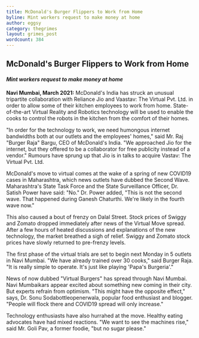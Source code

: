```yaml
---
title: McDonald's Burger Flippers to Work from Home
byline: Mint workers request to make money at home
author: eggsy
category: thegrimes
layout: grimes_post
wordcount: 384
---
```


## McDonald's Burger Flippers to Work from Home

#### *Mint workers request to make money at home*

**Navi Mumbai, March 2021:** McDonald's India has struck an unusual tripartite collaboration with Reliance Jio and Vaastav: The Virtual Pvt. Ltd. in order to allow some of their kitchen employees to work from home. State-of-the-art Virtual Reality and Robotics technology will be used to enable the cooks to control the robots in the kitchen from the comfort of their homes. 

"In order for the technology to work, we need humongous internet bandwidths both at our outlets and the employees' homes," said Mr. Raj "Burger Raja" Bargu, CEO of McDonald's India. "We approached Jio for the internet, but they offered to be a collaborator for free publicity instead of a vendor." Rumours have sprung up that Jio is in talks to acquire Vastav: The Virtual Pvt. Ltd.

McDonald's move to virtual comes at the wake of a spring of new COVID19 cases in Maharashtra, which news outlets have dubbed the Second Wave. Maharashtra's State Task Force and the State Surveillance Officer, Dr. Satish Power have said: "No." Dr. Power added, "This is not the second wave. That happened during Ganesh Chaturthi. We're likely in the fourth wave now."

This also caused a bout of frenzy on Dalal Street. Stock prices of Swiggy and Zomato dropped immediately after news of the Virtual Move spread. After a few hours of heated discussions and explanations of the new technology, the market breathed a sigh of relief. Swiggy and Zomato stock prices have slowly returned to pre-frenzy levels.

The first phase of the virtual trials are set to begin next Monday in 5 outlets in Navi Mumbai. "We have already trained over 30 cooks," said Burger Raja. "It is really simple to operate. It's just like playing 'Papa's Burgeria'."

News of now dubbed "Virtual Burgers" has spread through Navi Mumbai. Navi Mumbaikars appear excited about something new coming in their city. But experts refrain from optimism. "This might have the opposite effect," says, Dr. Sonu Sodabottleopenerwala, popular food enthusiast and blogger. "People will flock there and COVID19 spread will only increase."

Technology enthusiasts have also hurrahed at the move. Healthy eating advocates have had mixed reactions. "We want to see the machines rise," said Mr. Goli Pav, a former foodie, "but no sugar please."